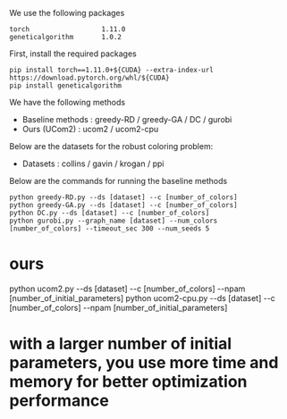 We use the following packages
```
torch                  1.11.0
geneticalgorithm       1.0.2
```

First, install the required packages
```
pip install torch==1.11.0+${CUDA} --extra-index-url https://download.pytorch.org/whl/${CUDA}
pip install geneticalgorithm
```

We have the following methods
- Baseline methods      : greedy-RD / greedy-GA / DC / gurobi
- Ours (UCom2)          : ucom2 / ucom2-cpu

Below are the datasets for the robust coloring problem:
- Datasets               : collins / gavin / krogan / ppi

Below are the commands for running the baseline methods

```
python greedy-RD.py --ds [dataset] --c [number_of_colors]
python greedy-GA.py --ds [dataset] --c [number_of_colors]
python DC.py --ds [dataset] --c [number_of_colors]
python gurobi.py --graph_name [dataset] --num_colors [number_of_colors] --timeout_sec 300 --num_seeds 5
```

# ours
python ucom2.py --ds [dataset] --c [number_of_colors] --npam [number_of_initial_parameters]
python ucom2-cpu.py --ds [dataset] --c [number_of_colors] --npam [number_of_initial_parameters]
# with a larger number of initial parameters, you use more time and memory for better optimization performance
